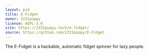 ```yaml
---
layout: pid
title: E-Fidget
owner: 2231puppy
license: AGPL-3.0
site: https://2231puppy.tech/e-fidget/
source: https://github.com/2231puppy/E-Fidget
---
```

The E-Fidget is a hackable, automatic fidget spinner for lazy people.
